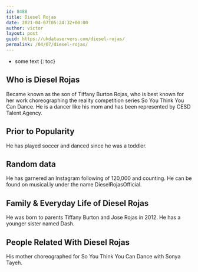 ```yaml
---
id: 8488
title: Diesel Rojas
date: 2021-04-07T05:24:32+00:00
author: victor
layout: post
guid: https://ukdataservers.com/diesel-rojas/
permalink: /04/07/diesel-rojas/
---
```


* some text
{: toc}


## Who is Diesel Rojas



Became known as the son of Tiffany Burton Rojas, who is best known for her work choreographing the reality competition series So You Think You Can Dance. He is a dancer like his mom and has been represented by CESD Talent Agency.

                
                
                
## Prior to Popularity



He has played soccer and danced since he was a toddler.

                
                
                
## Random data



He has garnered an Instagram following of 120,000 and counting. He can be found on musical.ly under the name DieselRojasOfficial. 

                
                
                
## Family & Everyday Life of Diesel Rojas



He was born to parents Tiffany Burton and Jose Rojas in 2012. He has a younger sister named Dash.

                
                
                
## People Related With Diesel Rojas



His mother choreographed for So You Think You Can Dance with Sonya Tayeh.

                
              
            
          
          
          